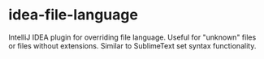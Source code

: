 idea-file-language
==============

IntelliJ IDEA plugin for overriding file language. Useful for "unknown" files or files without extensions.
Similar to SublimeText set syntax functionality.
